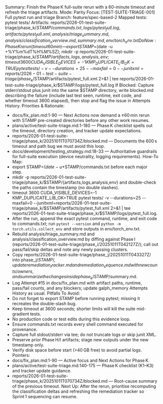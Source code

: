 Summary: Finish the Phase K full-suite rerun with a 60-minute timeout and refresh the triage artifacts.
Mode: Parity
Focus: [TEST-SUITE-TRIAGE-001] Full pytest run and triage
Branch: feature/spec-based-2
Mapped tests: pytest tests/
Artifacts: reports/2026-01-test-suite-triage/phase_k/$STAMP/{commands.txt,logs/pytest_full.log,artifacts/pytest_full.xml,analysis/triage_summary.md,analysis/classification_overview.md,summary.md,env/torch_env.txt}
Do Now: Phase K rerun (timeout 60 min) — export STAMP=$(date -u +%Y%m%dT%H%M%SZ); mkdir -p reports/2026-01-test-suite-triage/phase_k/$STAMP/{artifacts,logs,analysis,env}; timeout 3600 CUDA_VISIBLE_DEVICES=-1 KMP_DUPLICATE_LIB_OK=TRUE pytest tests/ -v --durations=25 --maxfail=0 --junitxml=reports/2026-01-test-suite-triage/phase_k/$STAMP/artifacts/pytest_full.xml 2>&1 | tee reports/2026-01-test-suite-triage/phase_k/$STAMP/logs/pytest_full.log
If Blocked: Capture stderr/stdout plus junit into the same $STAMP directory, write blocked.md describing the failure (include last test seen, runtime, exit code, and whether timeout 3600 elapsed), then stop and flag the issue in Attempts History.
Priorities & Rationale:
- docs/fix_plan.md:1-90 — Next Actions now demand a ≥60 min rerun with STAMP pre-created directories before any other work resumes.
- plans/active/test-suite-triage.md:1-180 — Phase K checklist spells out the timeout, directory creation, and tracker update expectations.
- reports/2026-01-test-suite-triage/phase_k/20251011T070734Z/blocked.md — Documents the 600 s timeout and path bug we must avoid this loop.
- docs/development/testing_strategy.md:18-33 — Authoritative guardrails for full-suite execution (device neutrality, logging requirements).
How-To Map:
- export STAMP=$(date -u +%Y%m%dT%H%M%SZ) and echo the value into reports/2026-01-test-suite-triage/phase_k/$STAMP/commands.txt before each major step.
- mkdir -p reports/2026-01-test-suite-triage/phase_k/$STAMP/{artifacts,logs,analysis,env} and double-check the paths contain the timestamp (no double slashes).
- timeout 3600 CUDA_VISIBLE_DEVICES=-1 KMP_DUPLICATE_LIB_OK=TRUE pytest tests/ -v --durations=25 --maxfail=0 --junitxml=reports/2026-01-test-suite-triage/phase_k/$STAMP/artifacts/pytest_full.xml 2>&1 | tee reports/2026-01-test-suite-triage/phase_k/$STAMP/logs/pytest_full.log.
- After the run, append the exact pytest command, runtime, and exit code to commands.txt; run `pytest --version` and `python -m torch.utils.collect_env` and store outputs in env/torch_env.txt.
- Rebuild analysis/triage_summary.md and analysis/classification_overview.md by diffing against Phase I (reports/2026-01-test-suite-triage/phase_i/20251011T042127Z/); call out pass/fail/skip deltas and note any newly passing clusters.
- Copy reports/2026-01-test-suite-triage/phase_j/20251011T043327Z/ into phase_j/$STAMP/, update remediation_tracker.md and remediation_sequence.md with new counts/owners, and summarize the changes inside phase_k/$STAMP/summary.md.
- Log Attempt #15 in docs/fix_plan.md with artifact paths, runtime, pass/fail counts, and any blockers; update galph_memory Attempts History as usual.
Pitfalls To Avoid:
- Do not forget to export STAMP before running pytest; missing it recreates the double-slash bug.
- Keep timeout at 3600 seconds; shorter limits will kill the suite mid-gradient tests.
- No production code or test edits during this evidence loop.
- Ensure commands.txt records every shell command executed for provenance.
- Capture full stdout/stderr via tee; do not truncate logs or skip junit XML.
- Preserve prior Phase H/I artifacts; stage new outputs under the new timestamp only.
- Verify disk space before start (>40 GB free) to avoid partial logs.
Pointers:
- docs/fix_plan.md:1-90 — Active focus and Next Actions for Phase K.
- plans/active/test-suite-triage.md:140-175 — Phase K checklist (K1–K3) and tracker update guidance.
- reports/2026-01-test-suite-triage/phase_k/20251011T070734Z/blocked.md — Root-cause summary of the previous timeout.
Next Up: After the rerun, prioritise recomputing the classification deltas and refreshing the remediation tracker so Sprint 1 sequencing can resume.
